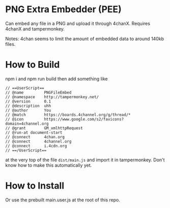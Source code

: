 PNG Extra Embedder (PEE)
========================

Can embed any file in a PNG and upload it through 4chanX.
Requires 4chanX and tampermonkey.

Notes: 4chan seems to limit the amount of embedded data to around 140kb files.

How to Build
============

npm i and npm run build
then add something like 

```
// ==UserScript==
// @name         PNGFileEmbed
// @namespace    http://tampermonkey.net/
// @version      0.1
// @description  uhh
// @author       You
// @match        https://boards.4channel.org/g/thread/*
// @icon         https://www.google.com/s2/favicons?domain=4channel.org
// @grant        GM_xmlhttpRequest
// @run-at document-start
// @connect      4chan.org
// @connect      4channel.org
// @connect      i.4cdn.org
// ==/UserScript==
```

at the very top of the file `dist/main.js` and import it in tampermonkey.
Don't know how to make this automatically yet.

How to Install
==============

Or use the prebuilt main.user.js at the root of this repo.